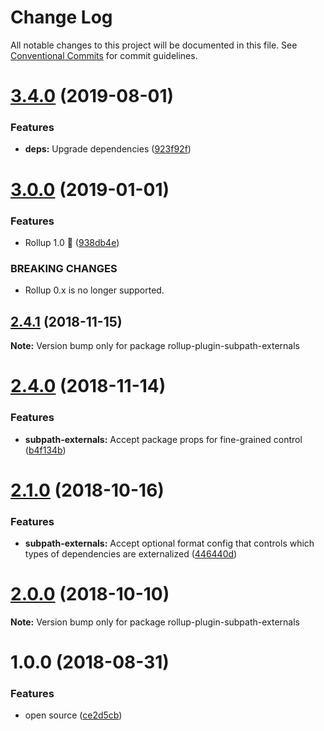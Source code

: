# Change Log

All notable changes to this project will be documented in this file.
See [Conventional Commits](https://conventionalcommits.org) for commit guidelines.

# [3.4.0](https://github.com/evocateur/pectin/compare/v3.3.0...v3.4.0) (2019-08-01)


### Features

* **deps:** Upgrade dependencies ([923f92f](https://github.com/evocateur/pectin/commit/923f92f))





# [3.0.0](https://github.com/evocateur/pectin/compare/v2.6.0...v3.0.0) (2019-01-01)


### Features

* Rollup 1.0 🎉 ([938db4e](https://github.com/evocateur/pectin/commit/938db4e))


### BREAKING CHANGES

* Rollup 0.x is no longer supported.





## [2.4.1](https://github.com/evocateur/pectin/compare/v2.4.0...v2.4.1) (2018-11-15)

**Note:** Version bump only for package rollup-plugin-subpath-externals





# [2.4.0](https://github.com/evocateur/pectin/compare/v2.3.0...v2.4.0) (2018-11-14)


### Features

* **subpath-externals:** Accept package props for fine-grained control ([b4f134b](https://github.com/evocateur/pectin/commit/b4f134b))





# [2.1.0](https://github.com/evocateur/pectin/compare/v2.0.0...v2.1.0) (2018-10-16)


### Features

* **subpath-externals:** Accept optional format config that controls which types of dependencies are externalized ([446440d](https://github.com/evocateur/pectin/commit/446440d))





# [2.0.0](https://github.com/evocateur/pectin/compare/v1.3.0...v2.0.0) (2018-10-10)

**Note:** Version bump only for package rollup-plugin-subpath-externals





<a name="1.0.0"></a>
# 1.0.0 (2018-08-31)


### Features

* open source ([ce2d5cb](https://github.com/evocateur/pectin/commit/ce2d5cb))
